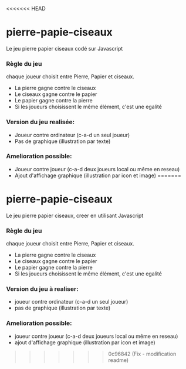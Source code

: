 <<<<<<< HEAD
# pierre-papie-ciseaux
Le jeu pierre papier ciseaux codé sur Javascript

### Règle du jeu
chaque joueur choisit entre Pierre, Papier et ciseaux.
- La pierre gagne contre le ciseaux
- Le ciseaux gagne contre le papier
- Le papier gagne contre la pierre
- Si les joueurs choisissent le même élément, c'est une egalité

### Version du jeu realisée:
- Joueur contre ordinateur (c-a-d un seul joueur)
- Pas de graphique (illustration par texte)

### Amelioration possible:
- Joueur contre joueur (c-a-d deux joueurs local ou même en reseau)
- Ajout d'affichage graphique (illustration par icon et image)
=======
# pierre-papie-ciseaux
Le jeu pierre papier ciseaux, creer en utilisant Javascript

### Règle du jeu
chaque joueur choisit entre Pierre, Papier et ciseaux.
- La pierre gagne contre le ciseaux
- Le ciseaux gagne contre le papier
- Le papier gagne contre la pierre
- Si les joueurs choisissent le même élément, c'est une egalité

### Version du jeu à realiser:
- joueur contre ordinateur (c-a-d un seul joueur)
- pas de graphique (illustration par texte)

### Amelioration possible:
- joueur contre joueur (c-a-d deux joueurs local ou même en reseau)
- ajout d'affichage graphique (illustration par icon et image)
>>>>>>> 0c96842 (Fix - modification readme)
